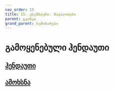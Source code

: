 ```yaml
---
nav_order: 15
title: 15. ესემბლერი. მაგალითები
parent: გვანცა
grand_parent: სემინარები
---
```


# გამოყენებული ჰენდაუთი

## [ჰენდაუთი](https://github.com/freeuni-paradigms/freeuni-paradigms.github.io/blob/master/handouts/19-Assignment-5-Raw-Memory.pdf)
## [ამოხსნა](https://github.com/freeuni-paradigms/freeuni-paradigms.github.io/blob/master/handouts/19S-Assignment-5-Solution.pdf)